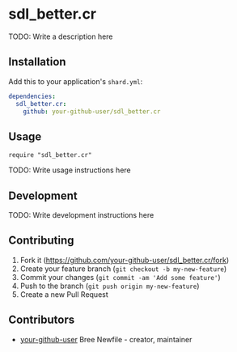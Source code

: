 # sdl_better.cr

TODO: Write a description here

## Installation

Add this to your application's `shard.yml`:

```yaml
dependencies:
  sdl_better.cr:
    github: your-github-user/sdl_better.cr
```

## Usage

```crystal
require "sdl_better.cr"
```

TODO: Write usage instructions here

## Development

TODO: Write development instructions here

## Contributing

1. Fork it (<https://github.com/your-github-user/sdl_better.cr/fork>)
2. Create your feature branch (`git checkout -b my-new-feature`)
3. Commit your changes (`git commit -am 'Add some feature'`)
4. Push to the branch (`git push origin my-new-feature`)
5. Create a new Pull Request

## Contributors

- [your-github-user](https://github.com/your-github-user) Bree Newfile - creator, maintainer

